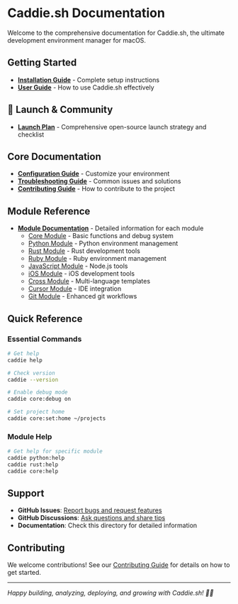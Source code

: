 # Caddie.sh Documentation

Welcome to the comprehensive documentation for Caddie.sh, the ultimate development environment manager for macOS.

## Getting Started

- **[Installation Guide](installation.md)** - Complete setup instructions
- **[User Guide](user-guide.md)** - How to use Caddie.sh effectively

## 🚀 Launch & Community

- **[Launch Plan](launch-plan.md)** - Comprehensive open-source launch strategy and checklist

## Core Documentation

- **[Configuration Guide](configuration.md)** - Customize your environment
- **[Troubleshooting Guide](troubleshooting.md)** - Common issues and solutions
- **[Contributing Guide](contributing.md)** - How to contribute to the project

## Module Reference

- **[Module Documentation](modules/)** - Detailed information for each module
  - [Core Module](modules/core.md) - Basic functions and debug system
  - [Python Module](modules/python.md) - Python environment management
  - [Rust Module](modules/rust.md) - Rust development tools
  - [Ruby Module](modules/ruby.md) - Ruby environment management
  - [JavaScript Module](modules/javascript.md) - Node.js tools
  - [iOS Module](modules/ios.md) - iOS development tools
  - [Cross Module](modules/cross.md) - Multi-language templates
  - [Cursor Module](modules/cursor.md) - IDE integration
  - [Git Module](modules/git.md) - Enhanced git workflows

## Quick Reference

### Essential Commands

```bash
# Get help
caddie help

# Check version
caddie --version

# Enable debug mode
caddie core:debug on

# Set project home
caddie core:set:home ~/projects
```

### Module Help

```bash
# Get help for specific module
caddie python:help
caddie rust:help
caddie core:help
```

## Support

- **GitHub Issues**: [Report bugs and request features](https://github.com/parnotfar/caddie.sh/issues)
- **GitHub Discussions**: [Ask questions and share tips](https://github.com/parnotfar/caddie.sh/discussions)
- **Documentation**: Check this directory for detailed information

## Contributing

We welcome contributions! See our [Contributing Guide](contributing.md) for details on how to get started.

---

*Happy building, analyzing, deploying, and growing with Caddie.sh! 🏌️‍♂️*
